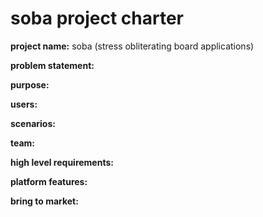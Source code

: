 # soba project charter

**project name:** soba (stress obliterating board applications)

**problem statement:**

**purpose:**

**users:**

**scenarios:**

**team:**

**high level requirements:**

**platform features:**

**bring to market:**
